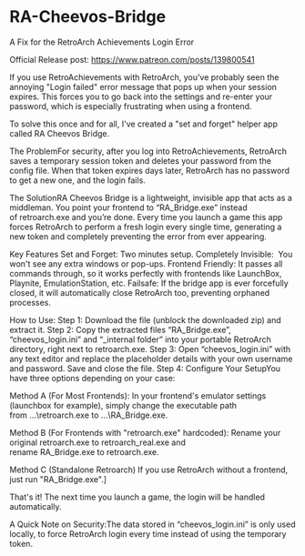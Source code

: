 # RA-Cheevos-Bridge
A Fix for the RetroArch Achievements Login Error

Official Release post: https://www.patreon.com/posts/139800541

If you use RetroAchievements with RetroArch, you've probably seen the annoying "Login failed" error message that pops up when your session expires. This forces you to go back into the settings and re-enter your password, which is especially frustrating when using a frontend.

To solve this once and for all, I've created a "set and forget" helper app called RA Cheevos Bridge.

The ProblemFor security, after you log into RetroAchievements, RetroArch saves a temporary session token and deletes your password from the config file. When that token expires days later, RetroArch has no password to get a new one, and the login fails.

The SolutionRA Cheevos Bridge is a lightweight, invisible app that acts as a middleman. You point your frontend to “RA_Bridge.exe” instead of retroarch.exe and you’re done. Every time you launch a game this app forces RetroArch to perform a fresh login every single time, generating a new token and completely preventing the error from ever appearing.

Key Features
Set and Forget: Two minutes setup.
Completely Invisible:  You won't see any extra windows or pop-ups.
Frontend Friendly: It passes all commands through, so it works perfectly with frontends like LaunchBox, Playnite, EmulationStation, etc.
Failsafe: If the bridge app is ever forcefully closed, it will automatically close RetroArch too, preventing orphaned processes.

How to Use:
Step 1: Download the file (unblock the downloaded zip) and extract it.
Step 2: Copy the extracted files “RA_Bridge.exe”, “cheevos_login.ini” and “_internal folder” into your portable RetroArch directory, right next to retroarch.exe.
Step 3: Open “cheevos_login.ini” with any text editor and replace the placeholder details with your own username and password. Save and close the file.
Step 4: Configure Your SetupYou have three options depending on your case:

Method A (For Most Frontends):
In your frontend's emulator settings (launchbox for example), simply change the executable path from ...\retroarch.exe to ...\RA_Bridge.exe.

Method B (For Frontends with "retroarch.exe" hardcoded):
Rename your original retroarch.exe to retroarch_real.exe and rename RA_Bridge.exe to retroarch.exe.

Method C (Standalone Retroarch)
If you use RetroArch without a frontend, just run "RA_Bridge.exe".]

That's it! The next time you launch a game, the login will be handled automatically.

A Quick Note on Security:The data stored in “cheevos_login.ini” is only used locally, to force RetroArch login every time instead of using the temporary token.
